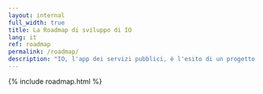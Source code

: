 ```yaml
---
layout: internal
full_width: true
title: La Roadmap di sviluppo di IO
lang: it
ref: roadmap
permalink: /roadmap/
description: "IO, l'app dei servizi pubblici, è l'esito di un progetto ambizioso avviato nel 2018 e in continua evoluzione. In questa pagina raccontiamo le tappe fondamentali del percorso intrapreso a oggi e i principali traguardi futuri (in grigio nella timeline), scanditi per trimestre. I prossimi step sono <strong>calendarizzati in un’ottica di pianificazione</strong>; per questo, le attività e le relative tempistiche di realizzazione potrebbero subire delle variazioni strada facendo.<br/><br/>La roadmap, filtrabile <strong>per tipo di “attività” o per “prossimi passi”</strong>, evidenzia gli avanzamenti di sviluppo dell'app (<strong>prodotto</strong>), i momenti chiave di validazione con utenti e stakeholder (<strong>co-design</strong>) e l'adesione di nuovi Enti al progetto, con l'integrazione di nuovi servizi su IO (<strong>servizi</strong>)."
---
```


{% include roadmap.html %}
